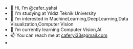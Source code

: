 - 👋 Hi, I’m @cafer_yahsi
- 👋 I'm studying at Yıldız Teknik University
- 👀 I’m interested in MachineLearning,DeepLearning,Data Visualization,Computer Vision
- 🌱 I’m currently learning Computer Vision,AI
- 📫 You can reach me at caferyi33@gmail.com
- 

<!---
El-kindi/El-kindi is a ✨ special ✨ repository because its `README.md` (this file) appears on your GitHub profile.
You can click the Preview link to take a look at your changes.
--->
